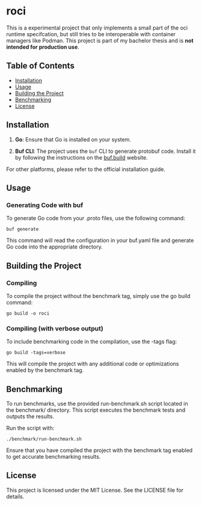 # roci

This is a experimental project that only implements a small part of the oci runtime specifcation, but still tries to be interoperable with container managers like Podman.
This project is part of my bachelor thesis and is **not intended for production use**.

## Table of Contents

- [Installation](#installation)
- [Usage](#usage)
- [Building the Project](#building-the-project)
- [Benchmarking](#benchmarking)
- [License](#license)

## Installation

1. **Go**: Ensure that Go is installed on your system. 

2. **Buf CLI**: The project uses the `buf` CLI to generate protobuf code. Install it by following the instructions on the [buf.build](https://buf.build/) website.

For other platforms, please refer to the official installation guide.

## Usage
### Generating Code with buf

To generate Go code from your .proto files, use the following command:

```shell
buf generate
```

This command will read the configuration in your buf.yaml file and generate Go code into the appropriate directory.
## Building the Project
### Compiling

To compile the project without the benchmark tag, simply use the go build command:

```shell
go build -o roci
```

### Compiling (with verbose output)

To include benchmarking code in the compilation, use the -tags flag:

```shell
go build -tags=verbose
```

This will compile the project with any additional code or optimizations enabled by the benchmark tag.
## Benchmarking

To run benchmarks, use the provided run-benchmark.sh script located in the benchmark/ directory. This script executes the benchmark tests and outputs the results.

Run the script with:

```shell
./benchmark/run-benchmark.sh
```

Ensure that you have compiled the project with the benchmark tag enabled to get accurate benchmarking results.
## License

This project is licensed under the MIT License. See the LICENSE file for details.
